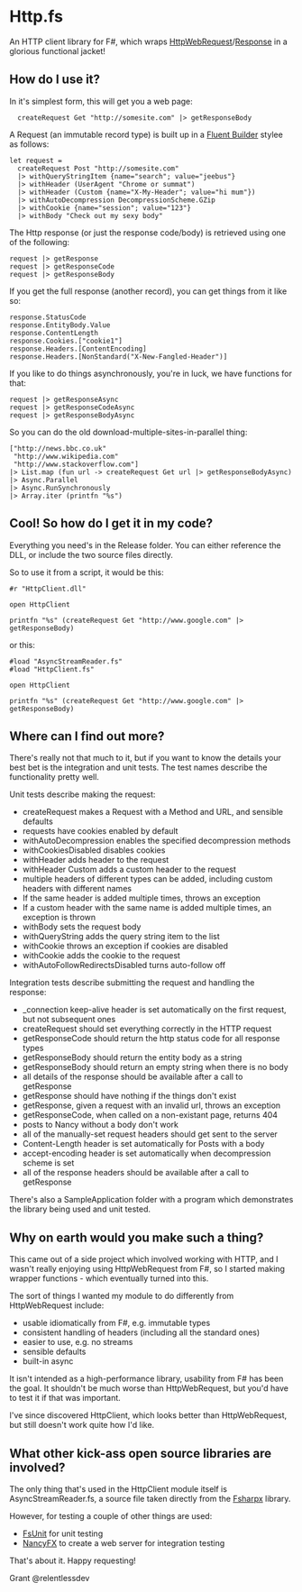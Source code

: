 Http.fs
=======

An HTTP client library for F#, which wraps [HttpWebRequest](http://msdn.microsoft.com/en-us/library/system.net.httpwebrequest.aspx)/[Response](http://msdn.microsoft.com/en-us/library/system.net.httpwebresponse.aspx) in a glorious functional jacket!

## How do I use it? ##

In it's simplest form, this will get you a web page:

      createRequest Get "http://somesite.com" |> getResponseBody  

A Request (an immutable record type) is built up in a [Fluent Builder](http://stefanoricciardi.com/2010/04/14/a-fluent-builder-in-c/) stylee as follows:

    let request =  
      createRequest Post "http://somesite.com"  
      |> withQueryStringItem {name="search"; value="jeebus"}  
      |> withHeader (UserAgent "Chrome or summat")  
      |> withHeader (Custom {name="X-My-Header"; value="hi mum"})  
      |> withAutoDecompression DecompressionScheme.GZip  
      |> withCookie {name="session"; value="123"}  
      |> withBody "Check out my sexy body"  
  
The Http response (or just the response code/body) is retrieved using one of the following:

    request |> getResponse  
    request |> getResponseCode  
    request |> getResponseBody  

If you get the full response (another record), you can get things from it like so:

    response.StatusCode  
    response.EntityBody.Value  
    response.ContentLength  
    response.Cookies.["cookie1"]  
    response.Headers.[ContentEncoding]  
    response.Headers.[NonStandard("X-New-Fangled-Header")] 
    
If you like to do things asynchronously, you're in luck, we have functions for that:

    request |> getResponseAsync  
    request |> getResponseCodeAsync  
    request |> getResponseBodyAsync  
    
So you can do the old download-multiple-sites-in-parallel thing:

    ["http://news.bbc.co.uk"
     "http://www.wikipedia.com"
     "http://www.stackoverflow.com"]
    |> List.map (fun url -> createRequest Get url |> getResponseBodyAsync)
    |> Async.Parallel
    |> Async.RunSynchronously
    |> Array.iter (printfn "%s")

## Cool!  So how do I get it in my code? ##

Everything you need's in the Release folder.  You can either reference the DLL, or include the two source files directly.

So to use it from a script, it would be this:

    #r "HttpClient.dll"

    open HttpClient  

    printfn "%s" (createRequest Get "http://www.google.com" |> getResponseBody)

or this:

    #load "AsyncStreamReader.fs"
    #load "HttpClient.fs"

    open HttpClient

    printfn "%s" (createRequest Get "http://www.google.com" |> getResponseBody)

## Where can I find out more? ##

There's really not that much to it, but if you want to know the details your best bet is the integration and unit tests.  The test names describe the functionality pretty well.

Unit tests describe making the request:
  * createRequest makes a Request with a Method and URL, and sensible defaults
  * requests have cookies enabled by default
  * withAutoDecompression enables the specified decompression methods
  * withCookiesDisabled disables cookies
  * withHeader adds header to the request
  * withHeader Custom adds a custom header to the request
  * multiple headers of different types can be added, including custom headers with different names
  * If the same header is added multiple times, throws an exception
  * If a custom header with the same name is added multiple times, an exception is thrown
  * withBody sets the request body
  * withQueryString adds the query string item to the list
  * withCookie throws an exception if cookies are disabled
  * withCookie adds the cookie to the request
  * withAutoFollowRedirectsDisabled turns auto-follow off

Integration tests describe submitting the request and handling the response:
  * _connection keep-alive header is set automatically on the first request, but not subsequent ones
  * createRequest should set everything correctly in the HTTP request
  * getResponseCode should return the http status code for all response types
  * getResponseBody should return the entity body as a string
  * getResponseBody should return an empty string when there is no body
  * all details of the response should be available after a call to getResponse
  * getResponse should have nothing if the things don't exist
  * getResponse, given a request with an invalid url, throws an exception
  * getResponseCode, when called on a non-existant page, returns 404
  * posts to Nancy without a body don't work
  * all of the manually-set request headers should get sent to the server
  * Content-Length header is set automatically for Posts with a body
  * accept-encoding header is set automatically when decompression scheme is set
  * all of the response headers should be available after a call to getResponse

There's also a SampleApplication folder with a program which demonstrates the library being used and unit tested.

## Why on earth would you make such a thing? ##

This came out of a side project which involved working with HTTP, and I wasn't really enjoying using HttpWebRequest from F#, so I started making wrapper functions - which eventually turned into this.

The sort of things I wanted my module to do differently from HttpWebRequest include:
* usable idiomatically from F#, e.g. immutable types
* consistent handling of headers (including all the standard ones)
* easier to use, e.g. no streams
* sensible defaults
* built-in async

It isn't intended as a high-performance library, usability from F# has been the goal.  It shouldn't be much worse than HttpWebRequest, but you'd have to test it if that was important.

I've since discovered HttpClient, which looks better than HttpWebRequest, but still doesn't work quite how I'd like.

## What other kick-ass open source libraries are involved? ##

The only thing that's used in the HttpClient module itself is AsyncStreamReader.fs, a source file taken directly from the [Fsharpx](https://github.com/fsharp/fsharpx) library.

However, for testing a couple of other things are used:
  * [FsUnit](https://github.com/fsharp/FsUnit) for unit testing
  * [NancyFX](http://nancyfx.org/) to create a web server for integration testing

That's about it.
Happy requesting!

Grant
@relentlessdev
